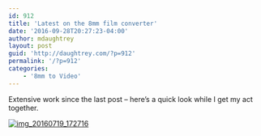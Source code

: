 ```yaml
---
id: 912
title: 'Latest on the 8mm film converter'
date: '2016-09-28T20:27:23-04:00'
author: mdaughtrey
layout: post
guid: 'http://daughtrey.com/?p=912'
permalink: '/?p=912'
categories:
    - '8mm to Video'
---
```


Extensive work since the last post – here’s a quick look while I get my act together.

[![img_20160719_172716](http://daughtrey.com/wp-content/uploads/2016/09/IMG_20160719_172716-225x300.jpg)](http://daughtrey.com/wp-content/uploads/2016/09/IMG_20160719_172716.jpg)